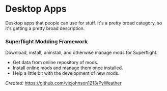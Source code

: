 # Desktop Apps

Desktop apps that people can use for stuff. It's a pretty broad category, so it's getting a pretty broad description.

### Superflight Modding Framework

Download, install, uninstall, and otherwise manage mods for Superflight.

- Get data from online repository of mods.
- Install online mods and manage them once installed.
- Help a little bit with the development of new mods.

*Created:* https://github.com/vicjohnson1213/PyWeather
